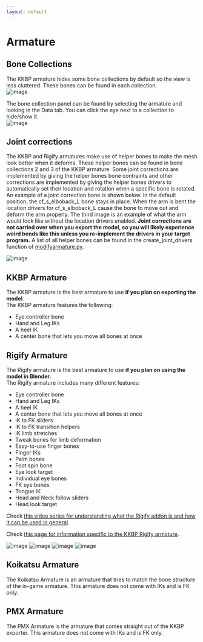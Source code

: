 ```yaml
---
layout: default
---
```


# Armature

## Bone Collections
The KKBP armature hides some bone collections by default so the view is less cluttered. These bones can be found in each collection.  
![image](https://raw.githubusercontent.com/FlailingFog/flailingfog.github.io/master/assets/images/arm1.png)

The bone collection panel can be found by selecting the armature and looking in the Data tab. You can click the eye next to a collection to hide/show it.  
![image](https://raw.githubusercontent.com/FlailingFog/flailingfog.github.io/master/assets/images/arm2.png)

## Joint corrections
The KKBP and Rigify armatures make use of helper bones to make the mesh look better when it deforms. These helper bones can be found in bone collections 2 and 3 of the KKBP armature. Some joint corrections are implemented by giving the helper bones bone contraints and other corrections are implemented by giving the helper bones drivers to automatically set their location and rotation when a specific bone is rotated. An example of a joint correction bone is shown below. In the default position, the cf_s_elboback_L bone stays in place. When the arm is bent the location drivers for cf_s_elboback_L cause the bone to move out and deform the arm properly. The third image is an example of what the arm would look like without the location drivers enabled. **Joint corrections are not carried over when you export the model, so you will likely experience weird bends like this unless you re-implement the drivers in your target program.** A list of all helper bones can be found in the create_joint_drivers function of [modifyarmature.py](https://github.com/FlailingFog/KK-Blender-Porter-Pack/blob/master/importing/modifyarmature.py). 

![image](https://raw.githubusercontent.com/FlailingFog/flailingfog.github.io/master/assets/images/arm3.png)

## KKBP Armature

The KKBP armature is the best armature to use **if you plan on exporting the model**.  
The KKBP armature features the following:
* Eye controller bone
* Hand and Leg IKs
* A heel IK
* A center bone that lets you move all bones at once

## Rigify Armature

The Rigify armature is the best armature to use **if you plan on using the model in Blender**.  
The Rigify armature includes many different features:
* Eye controller bone
* Hand and Leg IKs
* A heel IK
* A center bone that lets you move all bones at once
* IK to FK sliders
* IK to FK transition helpers
* IK limb stretches
* Tweak bones for limb deformation
* Easy-to-use finger bones
* Finger IKs
* Palm bones
* Foot spin bone
* Eye look target
* Individual eye bones
* FK eye bones
* Tongue IK
* Head and Neck follow sliders
* Head look target

Check [this video series for understanding what the Rigify addon is and how it can be used in general](https://www.youtube.com/watch?v=-JSFcSxsaTs&list=PLdcL5aF8ZcJv68SSdwxip33M7snakl6Dx).

Check [this page for information specific to the KKBP Rigify armature](https://github.com/FlailingFog/KK-Blender-Porter-Pack/issues/78).

![image](https://raw.githubusercontent.com/FlailingFog/flailingfog.github.io/master/assets/images/arm4.gif)
![image](https://raw.githubusercontent.com/FlailingFog/flailingfog.github.io/master/assets/images/arm5.gif)
![image](https://raw.githubusercontent.com/FlailingFog/flailingfog.github.io/master/assets/images/arm6.png)
![image](https://raw.githubusercontent.com/FlailingFog/flailingfog.github.io/master/assets/images/arm7.png)

## Koikatsu Armature

The Koikatsu Armature is an armature that tries to match the bone structure of the in-game armature. This armature does not come with IKs and is FK only.

## PMX Armature

The PMX Armature is the armature that comes straight out of the KKBP exporter. This armature does not come with IKs and is FK only.
